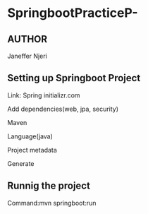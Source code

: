 # SpringbootPracticeP-
## AUTHOR
Janeffer Njeri

## Setting up Springboot Project

Link: Spring initializr.com

Add dependencies(web, jpa, security)  

Maven

Language(java)

Project metadata

Generate
## Runnig the project
Command:mvn springboot:run
